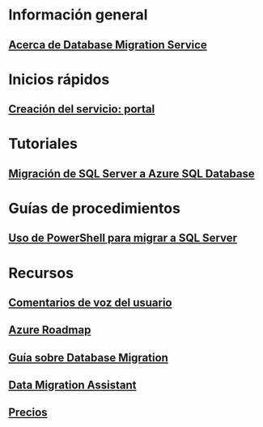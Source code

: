 # Información general
## [Acerca de Database Migration Service](dms-overview.md)

# Inicios rápidos
## [Creación del servicio: portal](quickstart-create-data-migration-service-portal.md)

# Tutoriales
## [Migración de SQL Server a Azure SQL Database](tutorial-sql-server-to-azure-sql.md)

# Guías de procedimientos
## [Uso de PowerShell para migrar a SQL Server](howto-sql-server-to-azure-sql-powershell.md)

# Recursos
## [Comentarios de voz del usuario](https://feedback.azure.com/forums/906100-azure-database-migration-service)
## [Azure Roadmap](https://azure.microsoft.com/en-us/roadmap/)
## [Guía sobre Database Migration](https://aka.ms/datamigration)
## [Data Migration Assistant](https://aka.ms/dma)
## [Precios](https://aka.ms/dms-pricing)

